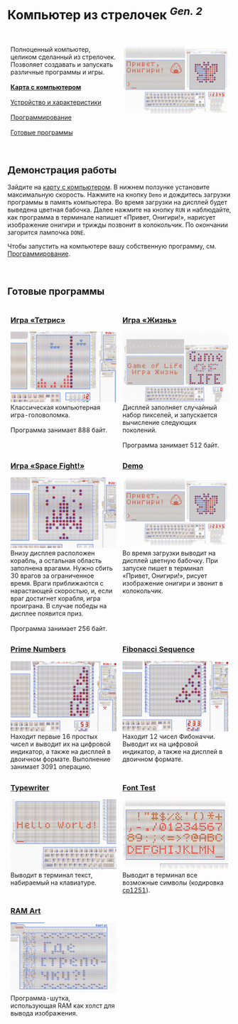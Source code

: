 ﻿# Компьютер из стрелочек <sup>*Gen. 2*</sup>
<br>

<table>
  <thead>
    <tr>
      <td valign="top" width="50%">
        Полноценный компьютер, целиком сделанный из стрелочек. Позволяет создавать и запускать
        различные программы и игры.<br><br>
        <a href="https://logic-arrows.io/map-computer"><b>Карта с компьютером</b></a><br><br>
        <a href="specification.md">Устройство и характеристики</a><br><br>
        <a href="programming.md">Программирование</a><br><br>
        <a href="#examples">Готовые программы</a>
      </td>
      <td valign="top">
        <a href="https://logic-arrows.io/map-computer"><img src="img/summary.jpg"
            alt="Компьютер из стрелочек (Gen. 2)"></a>
      </td>
    </tr>
  </thead>
</table>
<br>


## Демонстрация работы
Зайдите на [карту с компьютером](https://logic-arrows.io/map-computer). В нижнем ползунке установите
максимальную скорость. Нажмите на кнопку `Demo` и дождитесь загрузки программы в память компьютера.
Во время загрузки на дисплей будет выведена цветная бабочка. Далее нажмите на кнопку `RUN` и
наблюдайте, как программа в терминале напишет «Привет, Онигири!», нарисует изображение онигири и
трижды позвонит в колокольчик. По окончании загорится лампочка `DONE`.

Чтобы запустить на компьютере вашу собственную программу, см. [Программирование](programming.md).
<br><br><br>


## <a name="examples"></a>Готовые программы
<table>
  <thead>
    <tr>
      <td valign="top" width="50%">
        <h3><a href="asm/tetris.asm">Игра «Тетрис»</a></h3>
        <a href="asm/tetris.asm"><img src="img/tetris.jpg" alt="Игра «Тетрис»"></a><br>
        Классическая компьютерная игра-головоломка.<br><br>
        Программа занимает 888 байт.
      </td>
      <td valign="top">
        <h3><a href="asm/game-of-life.asm">Игра «Жизнь»</a></h3>
        <a href="asm/game-of-life.asm"><img src="img/game-of-life.jpg" alt="Игра «Жизнь»"></a><br>
        Дисплей заполняет случайный набор пикселей, и запускается вычисление следующих поколений.<br><br>
        Программа занимает 512 байт.
      </td>
    </tr>
    <tr>
      <td valign="top" width="50%">
        <h3><a href="asm/space-fight.asm">Игра «Space Fight!»</a></h3>
        <a href="asm/space-fight.asm"><img src="img/space-fight.jpg"
            alt="Игра «Space Fight!»"></a><br>
        Внизу дисплея расположен корабль, а остальная область заполнена врагами. Нужно сбить 30
        врагов за ограниченное время. Враги приближаются с нарастающей скоростью, и, если враг
        достигнет корабля, игра проиграна. В случае победы на дисплее появится приз.<br><br>
        Программа занимает 256 байт.
      </td>
      <td valign="top">
        <h3><a href="asm/demo.asm">Demo</a></h3>
        <a href="asm/demo.asm"><img src="img/summary.jpg" alt="Demo"></a><br>
        Во время загрузки выводит на дисплей цветную бабочку. При запуске пишет в терминал
        «Привет, Онигири!», рисует изображение онигири и звонит в колокольчик.
      </td>
    </tr>
    <tr>
      <td valign="top">
        <h3><a href="asm/prime-numbers.asm">Prime Numbers</a></h3>
        <a href="asm/prime-numbers.asm"><img src="img/prime-numbers.jpg"
            alt="Prime Numbers"></a><br>
        Находит первые 16 простых чисел и выводит их на цифровой индикатор, а также на дисплей в
        двоичном формате. Выполнение занимает 3091 операцию.
      </td>
      <td valign="top">
        <h3><a href="asm/fibonacci-sequence.asm">Fibonacci Sequence</a></h3>
        <a href="asm/fibonacci-sequence.asm"><img src="img/fibonacci-sequence.jpg"
            alt="Fibonacci Sequence"></a><br>
        Находит 12 чисел Фибоначчи. Выводит их на цифровой индикатор, а также на дисплей в двоичном
        формате.
      </td>
    </tr>
    <tr>
      <td valign="top">
        <h3><a href="asm/typewriter.asm">Typewriter</a></h3>
        <a href="asm/typewriter.asm"><img src="img/typewriter.jpg" alt="Typewriter"></a><br>
        Выводит в терминал текст, набираемый на клавиатуре.
      </td>
      <td valign="top">
        <h3><a href="asm/font-test.asm">Font Test</a></h3>
        <a href="asm/font-test.asm"><img src="img/font-test.jpg" alt="Font Test"></a><br>
        Выводит в терминал все возможные символы (кодировка
        <a href="https://ru.wikipedia.org/wiki/Windows-1251">cp1251</a>).
      </td>
    </tr>
    <tr>
      <td valign="top">
        <h3><a href="asm/ram-art.asm">RAM Art</a></h3>
        <a href="asm/ram-art.asm"><img src="img/ram-art.jpg" alt="RAM Art"></a><br>
        Программа-шутка, использующая RAM как холст для вывода изображения.
      </td>
    </tr>
  </thead>
</table>

